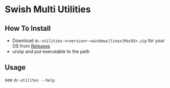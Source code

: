 # Swish Multi Utilities #

## How To Install
- Download `dc-utilities-v<version>-<windows|linux|MacOS>.zip` for your OS from [Releases](https://github.com/swish-ai/multi-utility/releases)
- unzip and put executable to the path

## Usage
see `dc-utilites --help`
